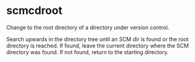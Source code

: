 scmcdroot
=========

Change to the root directory of a directory under version control.

Search upwards in the directory tree until an SCM dir is found or the root
directory is reached.
If found, leave the current directory where the SCM directory was found.
If not found, return to the starting directory.
